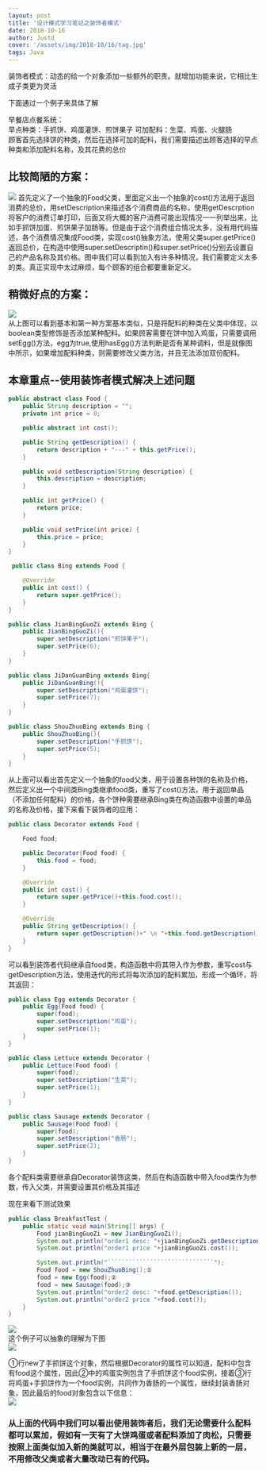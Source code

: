 ```yaml
---
layout: post
title: '设计模式学习笔记之装饰者模式'
date: 2018-10-16
author: Justd
cover: '/assets/img/2018-10/16/tag.jpg'
tags: Java   
---
```


装饰者模式：动态的给一个对象添加一些额外的职责。就增加功能来说，它相比生成子类更为灵活   

下面通过一个例子来具体了解    

早餐店点餐系统：   
早点种类：手抓饼、鸡蛋灌饼、煎饼果子
可加配料：生菜、鸡蛋、火腿肠    
顾客首先选择饼的种类，然后在选择可加的配料，我们需要描述出顾客选择的早点种类和添加配料名称，及其花费的总价   

## 比较简陋的方案：  
![](/assets/img/2018-10/16/one.png)
首先定义了一个抽象的Food父类，里面定义出一个抽象的cost()方法用于返回消费的总价，用setDescription来描述各个消费商品的名称，使用getDescrption将客户的消费订单打印，后面又将大概的客户消费可能出现情况一一列举出来，比如手抓饼加蛋、煎饼果子加肠等。但是由于这个消费组合情况太多，没有用代码描述，各个消费情况集成Food类，实现cost()抽象方法，使用父类super.getPrice()返回总价，在构造中使用super.setDescriptin()和super.setPrice()分别去设置自己的产品名称及其价格。图中我们可以看到加入有许多种情况，我们需要定义太多的类。真正实现中太过麻烦，每个顾客的组合都要重新定义。

## 稍微好点的方案：   
![](/assets/img/2018-10/16/two.png)   
从上图可以看到基本和第一种方案基本类似，只是将配料的种类在父类中体现，以boolean类型修饰是否添加某种配料。如果顾客需要在饼中加入鸡蛋，只需要调用setEgg()方法，egg为true,使用hasEgg()方法判断是否有某种调料，但是就像图中所示，如果增加配料种类，则需要修改父类方法，并且无法添加双份配料。

## 本章重点--使用装饰者模式解决上述问题   
``` java
public abstract class Food {
    public String description = "";
    private int price = 0;

    public abstract int cost();

    public String getDescription() {
        return description + "---" + this.getPrice();
    }

    public void setDescription(String description) {
        this.description = description;
    }

    public int getPrice() {
        return price;
    }

    public void setPrice(int price) {
        this.price = price;
    }
}
```
``` java
 public class Bing extends Food {

    @Override
    public int cost() {
        return super.getPrice();
    }
}
```
``` java
public class JianBingGuoZi extends Bing {
    public JianBingGuoZi(){
        super.setDescription("煎饼果子");
        super.setPrice(6);
    }
}
```
``` java 
public class JiDanGuanBing extends Bing{
    public JiDanGuanBing(){
        super.setDescription("鸡蛋灌饼");
        super.setPrice(7);
    }
}
```
``` java
public class ShouZhuoBing extends Bing {
    public ShouZhuoBing(){
        super.setDescription("手抓饼");
        super.setPrice(5);
    }
}
```
从上面可以看出首先定义一个抽象的food父类，用于设置各种饼的名称及价格，然后定义出一个中间类Bing类继承food类，重写了cost()方法，用于返回单品（不添加任何配料）的价格，各个饼种需要继承Bing类在构造函数中设置的单品的名称及价格，接下来看下装饰者的应用：   
``` Java
public class Decorator extends Food {

    Food food;

    public Decorator(Food food) {
        this.food = food;
    }

    @Override
    public int cost() {
        return super.getPrice()+this.food.cost();
    }

    @Override
    public String getDescription() {
        return super.getDescription()+" \n "+this.food.getDescription();
    }
}
``` 
可以看到装饰者代码继承自food类，构造函数中将其带入作为参数，重写cost与getDescription方法，使用迭代的形式将每次添加的配料累加，形成一个循环，将其返回：
``` Java
public class Egg extends Decorator {
    public Egg(Food food) {
        super(food);
        super.setDescription("鸡蛋");
        super.setPrice(1);
    }
}
```
```Java
public class Lettuce extends Decorator {
    public Lettuce(Food food) {
        super(food);
        super.setDescription("生菜");
        super.setPrice(1);
    }
}
```
```Java
public class Sausage extends Decorator {
    public Sausage(Food food) {
        super(food);
        super.setDescription("香肠");
        super.setPrice(2);
    }
}
```
各个配料类需要继承自Decorator装饰这类，然后在构造函数中带入food类作为参数，传入父类，并需要设置其价格及其描述

现在来看下测试效果
```Java
public class BreakfastTest {
    public static void main(String[] args) {
        Food jianBingGuoZi = new JianBingGuoZi();
        System.out.println("order1 desc: "+jianBingGuoZi.getDescription());
        System.out.println("order1 price "+jianBingGuoZi.cost());

        System.out.println("``````````````````````````````");
        Food food = new ShouZhuoBing();①
        food = new Egg(food);②
        food = new Sausage(food);③
        System.out.println("order2 desc: "+food.getDescription());
        System.out.println("order2 price "+food.cost());
    }
}
```
![](/assets/img/2018-10/16/test.png)    
这个例子可以抽象的理解为下图   
![](/assets/img/2018-10/16/ex.png)    

①行new了手抓饼这个对象，然后根据Decorator的属性可以知道，配料中包含有food这个属性，因此②中的鸡蛋实例包含了手抓饼这个food实例，接着③行将鸡蛋+手抓饼作为一个food实例，共同作为香肠的一个属性，继续封装香肠对象，因此最后的food对象包含以下信息：   
![](/assets/img/2018-10/16/food.png)  


<h3> 从上面的代码中我们可以看出使用装饰者后，我们无论需要什么配料都可以累加，假如有一天有了大饼鸡蛋或者配料添加了肉松，只需要按照上面类似加入新的类就可以，相当于在最外层包装上新的一层，不用修改父类或者大量改动已有的代码。




